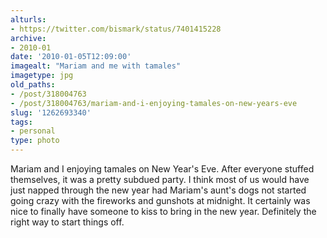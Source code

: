 ```yaml
---
alturls:
- https://twitter.com/bismark/status/7401415228
archive:
- 2010-01
date: '2010-01-05T12:09:00'
imagealt: "Mariam and me with tamales"
imagetype: jpg
old_paths:
- /post/318004763
- /post/318004763/mariam-and-i-enjoying-tamales-on-new-years-eve
slug: '1262693340'
tags:
- personal
type: photo
---
```


Mariam and I enjoying tamales on New Year's Eve. After everyone stuffed
themselves, it was a pretty subdued party. I think most of us would have
just napped through the new year had Mariam's aunt's dogs not started
going crazy with the fireworks and gunshots at midnight. It certainly was
nice to finally have someone to kiss to bring in the new year. Definitely
the right way to start things off.

